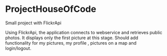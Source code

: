 # ProjectHouseOfCode

Small project with FlickrApi

Using FlickrApi, the application connects to webservice and retrieves public photos. It displays only the first picture at this stage. Should add functionality for my pictures, my profile , pictures on a map and login/logout.
